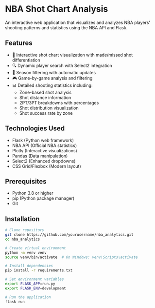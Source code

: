 # NBA Shot Chart Analysis

An interactive web application that visualizes and analyzes NBA players' shooting patterns and statistics using the NBA API and Flask.

## Features

- 🏀 Interactive shot chart visualization with made/missed shot differentiation
- 🔍 Dynamic player search with Select2 integration
- 📅 Season filtering with automatic updates
- 🎮 Game-by-game analysis and filtering
- 📊 Detailed shooting statistics including:
  - Zone-based shot analysis
  - Shot distance information
  - 2PT/3PT breakdowns with percentages
  - Shot distribution visualization
  - Shot success rate by zone

## Technologies Used

- Flask (Python web framework)
- NBA API (Official NBA statistics)
- Plotly (Interactive visualizations)
- Pandas (Data manipulation)
- Select2 (Enhanced dropdowns)
- CSS Grid/Flexbox (Modern layout)

## Prerequisites

- Python 3.8 or higher
- pip (Python package manager)
- Git

## Installation

```bash
# Clone repository
git clone https://github.com/yourusername/nba_analytics.git
cd nba_analytics

# Create virtual environment
python -m venv venv
source venv/bin/activate  # On Windows: venv\Scripts\activate

# Install dependencies
pip install -r requirements.txt

# Set environment variables
export FLASK_APP=run.py
export FLASK_ENV=development

# Run the application
flask run
```
